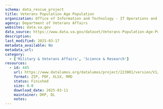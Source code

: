 ```yaml
---
schema: data_rescue_project 
title: Veterans Population Age Population
organization: Office of Information and Technology - IT Operations and Services (ITOPS)
agency: Department of Veterans Affairs
websites: data.va.gov
data_source: https://www.data.va.gov/dataset/Veterans-Population-Age-Population/p56m-isnq
description: 
last_modified: 2025-03-17
metadata_available: No
metadata_url: 
category:
  - ['Military & Veterans Affairs', 'Science & Research'] 
resources:
  - id: 445
    url: https://www.datalumos.org/datalumos/project/223001/version/V1/view
    format: ZIP, PDF, XLSX, RMD
    status: Finished
    size: 0.0
    download_date: 2025-03-11
    maintainer: DRP, DL
    notes: 
---
```

